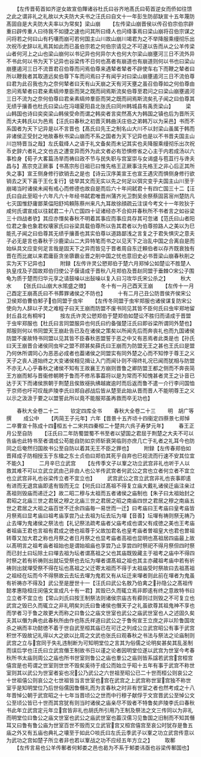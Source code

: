 <!-- { "loadSidebar": true } -->
　　【左传晋荀首如齐逆女故宣伯餫诸谷杜氏曰谷齐地髙氏曰荀首逆女而侨如往馈之此之谓非礼之礼故以大夫防大夫书之汪氏曰自文十一年彭生防郤缺宣十五年蔑防髙固自是大夫防大夫率以为常矣】梁山崩
　　【左传梁山崩晋侯以传召伯宗伯宗辟重曰辟传重人曰待我不如捷之速也问其所曰绛人也问绛事焉曰梁山崩将召伯宗谋之问将若之何曰山有朽壤而崩可若何国主山川故山崩川竭君为之不举降服乘缦彻乐出次祝币史辞以礼焉其如此而已虽伯宗若之何伯宗请见之不可遂以告而从之公羊传梁山者何河上之山也梁山崩何以书记异也何异尔大也何大尔梁山崩壅河三日不流外异不书此何以书为天下记异也谷梁传不日何也髙者有崩道也有崩道则何以书也曰梁山崩壅遏河三日不流晋君召伯尊而问焉伯尊来遇辇者辇者不辟使车右下而鞭之辇者曰所以鞭我者其取道远矣伯尊下车而问焉曰子有闻乎对曰梁山崩壅遏河三日不流伯尊曰君为此召我也为之奈何辇者曰天有山天崩之天有河天壅之虽召伯尊如之何伯尊由忠问焉辇者曰君亲素缟帅羣臣而哭之既而祠焉斯流矣伯尊至君问之曰梁山崩壅遏河三日不流为之奈何伯尊曰君亲素缟帅羣臣而哭之既而祠焉斯流矣孔子闻之曰伯尊其无绩乎攘善也杜氏曰梁山在冯翊夏阳县北张氏曰同州韩城县有禹贡梁山】
　　梁山韩国也诗曰奕奕梁山韩侯受命而谓之韩奕者言奕然髙大为韩国之镇也后为晋所灭而大夫韩氏以为邑焉【汪氏曰春秋之初晋灭韩曲沃庄伯之弟韩万以为采邑】书而不系国者为天下记异是以不言晋也【髙氏曰先王之制名山大川不以封梁山虽属于韩而非诸侯正受封之地故春秋书梁山崩而不系之国者为天下记异也是以不书晋夫国主山川岂特晋当之哉】左氏载绛人之语于礼文备矣而未记其实也夫降服乘缦彻乐出次祝币史辞六者礼之文也古之遭变异而外为此文者必有恐惧修省之心主于内若成汤以六事检身【荀子大畧篇汤旱而祷曰政不节与民失职与宫室崇与女谒盛与苞苴行与谗夫昌与】髙宗克正厥事【书髙宗彤日祖已曰惟先格王正厥事注先格王之非心后正其所失之事】宣王侧身修行欲销去之是也【诗云汉序美宣王也宣王遇灾而惧侧身修行欲销去之天下喜于王化复行】徒举其文而无实以先之何足以弭灾变乎夫国主山川至于崩竭当时诸侯未闻有戒心而修德也故自是而后六十年间弑君十有四亡国三十二【汪氏曰自此至昭十六年凡六十年经书弑君唯晋州蒲齐光卫剽吴余祭蔡固莒宻州楚防凡七灭国惟舒庸鄫莱偪阳舒鸠頼陈蔡州来凡九耳故徐顔疏云注误今考文十一年败狄于咸何氏谓宣成以往弑君二十八亡国四十证诸经亦不合抑并春秋所不书者言之如谷梁三十四战者欤】其应亦憯矣春秋不明着其事应而事应具存其可忽诸【范氏曰山者阳位君之象也象君权壊家氏曰谷梁具载伯尊所以告其君者以为伯尊掠路人之美以为巳能孔子闻之曰伯尊其无绩乎攘善也其实伯尊以道路鄙浅之言复之于君失惧灾之意夫子必无是言也春秋于沙鹿梁山二大异特笔而书之以见天下之治乱中国之合离自是而始纵具文应变何足言哉是固天下之异而皆见于晋者周自东迁頼伯者以存齐既衰独有晋在而比嵗以来君庸臣贪坐隳霸业晋之削中国之忧也意旧史必书晋梁山崩春秋削之实为天下记异也】
　　附録【左传许灵公愬郑伯于楚六月郑悼公如楚讼不胜楚人执皇戌及子国故郑伯归使公子偃请成于晋秋八月郑伯及晋赵同盟于垂棘○宋公子围龟为质于楚而归华元享之请鼓噪以出鼔噪以复入曰习攻华氏宋公杀之】
　　秋大水
　　【张氏曰山崩大水隂盛之徴】
　　冬十有一月己酉天王崩
　　【左传十一月己酉定王崩髙氏曰不书葬罪诸侯之不防也】
　　十有二月己丑公防晋侯齐侯宋公卫侯郑伯曹伯邾子伯同盟于虫牢
　　【左传冬同盟于虫牢郑服也诸侯谋复防宋公使向为人辞以子灵之难程子曰天王崩而防盟不废书同见其皆不臣何氏曰虫牢郑地留封丘县北有桐牢】
　　按左氏许灵公愬郑伯于楚郑伯如楚讼不胜归而请成于晋盟于虫牢郑服也【杜氏曰言同盟服异也何氏曰约备强楚汪氏曰即谷梁所谓同外楚也】郑服则何以书同盟天王崩赴告已及在诸侯之策矣以所闻先后而奔丧礼也而九国诸侯防盟不废故特书同盟以见其皆不臣春秋恶盟誓于恶之中又有恶焉者此类是也【孙氏曰天王崩晋合诸侯同虫牢之盟不顾甚矣薛氏曰王崩而为防盟无王之甚也王氏曰是盟乃何休所谓同心为恶恶必成者也葢诸侯之同盟实有同外楚之心而不知悖于尊王之义天子之丧人道始终之大变诸侯相见揖让入门而闻讣则不得终礼况已闻而犹相与防盟不亦无人心乎春秋之诸侯不知有王故襄王方崩则晋鲁之卿防盟王都之侧而不奔丧简王方崩而邾与晋衞修朝聘于鲁而不修吊事葢将以是为常而不知愧甚者灵王之讣音已达于天下而诸侯旅朝于荆楚且俟致襚执绋越嵗逾时而后返而鲁不遣一介行李问国恤于京师也吁可叹哉庐陵李氏曰郑自邲战后皆从楚至此始从晋而晋人不能明尊王之义以示之汲汲于要之以盟誓此所以竟不能服郑虽再救而卒无功也】










　　春秋大全卷二十二
　　钦定四库全书
　　春秋大全卷二十三
　　明　胡广等　撰
　　成公中
　　【丙简王子元年】六年【晋景十五齐顷十四衞定四蔡景七郑悼二卒曹宣十陈成十四桓五十二宋共四秦桓二十楚共六呉子寿梦元年】
　　春王正月公至自防
　　【汪氏曰二年防蜀盟蜀不书至者以望国之君屈于荆楚之大夫不可以告庙也此特书至者谓成公苟能自防如京师斩衰哭临则亦庶几亡于礼者之礼耳今也防同之后奄然归国故书公至自防以着其无王不臣之罪也】
　　附録【左传春郑伯如晋拜成子防相授玉于东楹之东士贞伯曰郑伯其死乎自弃也巳视流而行速不安其位宜不能久】
　　二月辛巳立武宫
　　【左传季文子以鞌之功立武宫非礼也听于人以救其难不可以立武立武由己非由人也公羊传武宫者何武公之宫也立者何立者不宜立也立武宫非礼也谷梁传立者不宜立也】
　　武宫武公之宫立武宫非礼也丧事即逺有进而无退宫庙即逺有毁而无立【何氏曰过髙祖不得复立庙大戴礼诸侯迁庙注亲过髙祖则毁庙而递迁之】故二昭二穆与太祖而五者诸侯之庙制也【朱子曰太祖始封之君昭之北庙三世之君居之穆之北庙三世之君居之昭之南庙四世之君居之穆之南庙五世之君居之大祖之庙百世不迁余四庙毎一易世而一迁】曰考庙曰王考庙曰皇考庙皆月祭焉曰显考庙曰祖考庙享尝乃止去祖为坛去坛为墠【音善】坛墠有祷则祭无祷乃止去墠为鬼诸侯之祭法也【礼记祭法疏考庙者父庙考成也谓父有成徳之美也王考庙者祖庙王君也言祖有君成之徳也祖尊于父故加君名也皇考庙者曽祖皇大也君也曽祖转尊又加大君之称也月祭之者日月祭之也显考庙者高祖也显明也髙祖居四庙最上故以髙明言之祖考庙者祖始也是谓始祖庙也享尝乃止享尝四时祭祀不得月祭但四时祭而已封土曰坛除土曰墠去祖为坛者谓髙祖之父也其庙既毁藏主于祖考之庙中不得四时祭之若有祈祷则出就坛受祭也去坛为墠者谓髙祖之祖也其主亦藏祖考庙中若有祈祷则出就墠受祭不得在坛也髙祖之父迁寄太祖而不得于太祖庙受时祭故曰去祖髙祖之祖经在坛而今不得祭故云去坛去墠为鬼若又有从坛迁来墠者则此前在墠者为鬼虽有祈祷亦不得及】武公至是歴世十一【汪氏曰武公名敖乃伯禽之孙隐公之髙祖传懿孝惠隐桓庄闵僖文宣成凡十有一君】其毁已久而辄立焉非即逺有终之意故特书曰立立者不宜立也【常山刘氏曰按王制祭法则诸侯宗庙古有彛则过则毁之不可复立也武宫之毁已久而辄立之非礼明矣刘氏曰鲁诸侯也僭天子之礼虽欲尊其祖鬼神不享也而学者习于鲁之故更大而称之曰鲁公之庙文世室也武公之庙武世室也人之述固久矣夫其以僭为典也此春秋所由作也陈氏祥道曰武公之于鲁徇宣王立庶之非以阶鲁国攻杀之祸而丰功懿徳不着于世自武至桓其庙已在可迁之列成公立武宫昭公有事于武宫积世不毁故记礼得以大之欲以比周之文武也张氏曰观春秋之书法与祭法之论庙制则武宫之立与宫同于失礼违制断为可知明堂位之言其为俗儒之论明矣甚矣其乱圣制而误后学也汪氏曰立武宫僭王制故书日以谨之论者因明堂位遂以武宫为世室今考春秋所书太庙则周公之庙也所书世室则鲁公之庙也羣公之庙则皆系諡若武宫宫桓宫僖宫是也苟谓之世室则世世不毁矣奚待于成公而始立乎昭十五年有事于武宫不称世室则其以武公为世室者妄也况公乃武公之六世祖至昭公已二十世而桓公则哀公之十世祖僖公则哀公之七世祖皆当言世室也宫在武宫之上武宫称世室宫独不称世室乎是知明堂位乃后世俗儒因鲁僭礼而为言春秋之时非有世室之者也然考成之十八年晋悼公朝于武宫昭之十七年当晋顷公之世而中行穆子献俘于文宫晋武公至悼公文公至顷公皆已十世而其宫犹有则当时诸侯之庙亲尽不毁者不特鲁矣庐陵李氏曰春秋书此年立武宫定元年立宫皆非礼也胡氏所引用乃王制及祭法之文三传同以为非礼而明堂位曰鲁公之庙文世室也武公之庙武世室也葢汉儒习见鲁国之旧制而不知其僭耳又曰鲁有鲁公庙为世室百世不毁而又立武官宫又桓宫僖宫至哀公时犹存是鲁五庙之外又有五庙也典礼之壊至于如此○啖氏曰左氏云季武子以鞌之功立武宫传意以为武功之宫如楚子所立者非也若以鞌战之功不应经五年方立之】
　　取鄟
　　【左传言易也公羊传鄟者何邾娄之邑也曷为不系于邾娄讳亟也谷梁传鄟国也】

